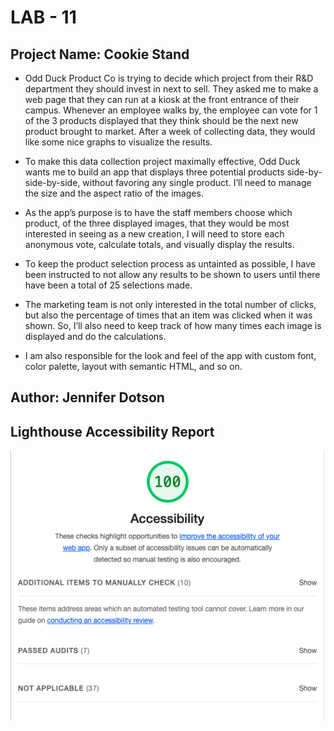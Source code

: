 # LAB - 11

## Project Name: Cookie Stand

- Odd Duck Product Co is trying to decide which project from their R&D department they should invest in next to sell. They asked me to make a web page that they can run at a kiosk at the front entrance of their campus. Whenever an employee walks by, the employee can vote for 1 of the 3 products displayed that they think should be the next new product brought to market. After a week of collecting data, they would like some nice graphs to visualize the results.

- To make this data collection project maximally effective, Odd Duck wants me to build an app that displays three potential products side-by-side-by-side, without favoring any single product. I’ll need to manage the size and the aspect ratio of the images.

- As the app’s purpose is to have the staff members choose which product, of the three displayed images, that they would be most interested in seeing as a new creation, I will need to store each anonymous vote, calculate totals, and visually display the results.

- To keep the product selection process as untainted as possible, I have been instructed to not allow any results to be shown to users until there have been a total of 25 selections made.

- The marketing team is not only interested in the total number of clicks, but also the percentage of times that an item was clicked when it was shown. So, I’ll also need to keep track of how many times each image is displayed and do the calculations.

- I am also responsible for the look and feel of the app with custom font, color palette, layout with semantic HTML, and so on.

## Author: Jennifer Dotson

## Lighthouse Accessibility Report

![Lighthouse Accessibility Report](img/accessibility.png)